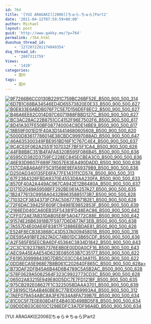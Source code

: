 ```yaml
---
id: 764
title: '[YUI ARAGAKI][2006][ちゅら☆ちゅら]Part2'
date: '2011-04-12T07:59:59+08:00'
author: Michael
layout: post
guid: 'http://www.gakky.me/?p=764'
permalink: /764.html
duoshuo_thread_id:
    - '1272072281174049354'
dsq_thread_id:
    - '2807311759'
Views:
    - '1420'
categories:
    - 图片
tags:
    - 图片
---
```


[![9F7266B6CC0130B2291C759BC26BF52E_B500_900_500_314](http://www.yui-aragaki.org/wp-content/uploads/img/9F7266B6CC0130B2291C759BC26BF52E_B500_900_500_314.jpeg)](http://www.yui-aragaki.org/wp-content/uploads/img/9F7266B6CC0130B2291C759BC26BF52E_B1280_1280_1280_805.jpeg) [![6D7B1C68BA34546ED4D65573820E0E33_B500_900_500_627](http://www.yui-aragaki.org/wp-content/uploads/img/6D7B1C68BA34546ED4D65573820E0E33_B500_900_500_627.jpeg)](http://www.yui-aragaki.org/wp-content/uploads/img/6D7B1C68BA34546ED4D65573820E0E33_B1280_1280_948_1190.jpeg) [![B0E833E6ABDB076F7C5E7D156DEF8EC2_B500_900_500_627](http://www.yui-aragaki.org/wp-content/uploads/img/B0E833E6ABDB076F7C5E7D156DEF8EC2_B500_900_500_627.jpeg)](http://www.yui-aragaki.org/wp-content/uploads/img/B0E833E6ABDB076F7C5E7D156DEF8EC2_B1280_1280_948_1190.jpeg) [![B46A6EE62C014D97C6071988FBBD127C_B500_900_500_627](http://www.yui-aragaki.org/wp-content/uploads/img/B46A6EE62C014D97C6071988FBBD127C_B500_900_500_627.jpeg)](http://www.yui-aragaki.org/wp-content/uploads/img/B46A6EE62C014D97C6071988FBBD127C_B1280_1280_948_1190.jpeg) [![BC3AC28AC22B8751CC4152F96E7502F6_B500_900_500_617](http://www.yui-aragaki.org/wp-content/uploads/img/BC3AC28AC22B8751CC4152F96E7502F6_B500_900_500_617.jpeg)](http://www.yui-aragaki.org/wp-content/uploads/img/BC3AC28AC22B8751CC4152F96E7502F6_B1280_1280_958_1184.jpeg) [![8D41A307FE50BF087740004C9DE14BE9_B500_900_500_617](http://www.yui-aragaki.org/wp-content/uploads/img/8D41A307FE50BF087740004C9DE14BE9_B500_900_500_617.jpeg)](http://www.yui-aragaki.org/wp-content/uploads/img/8D41A307FE50BF087740004C9DE14BE9_B1280_1280_958_1184.jpeg) [![18B59F001ED1F40A3D14414680605608_B500_900_500_620](http://www.yui-aragaki.org/wp-content/uploads/img/18B59F001ED1F40A3D14414680605608_B500_900_500_620.jpeg)](http://www.yui-aragaki.org/wp-content/uploads/img/18B59F001ED1F40A3D14414680605608_B1280_1280_954_1184.jpeg) [![5000D83617786014E38CBDC9997088AD_B500_900_500_647](http://www.yui-aragaki.org/wp-content/uploads/img/5000D83617786014E38CBDC9997088AD_B500_900_500_647.jpeg)](http://www.yui-aragaki.org/wp-content/uploads/img/5000D83617786014E38CBDC9997088AD_B1280_1280_914_1184.jpeg) [![46A635300349FBE951BD16F1C767C4E4_B500_900_500_637](http://www.yui-aragaki.org/wp-content/uploads/img/46A635300349FBE951BD16F1C767C4E4_B500_900_500_637.jpeg)](http://www.yui-aragaki.org/wp-content/uploads/img/46A635300349FBE951BD16F1C767C4E4_B1280_1280_929_1184.jpeg) [![9C4CE0F062A2551F107032F7BF5F1CA4_B500_900_500_626](http://www.yui-aragaki.org/wp-content/uploads/img/9C4CE0F062A2551F107032F7BF5F1CA4_B500_900_500_626.jpeg)](http://www.yui-aragaki.org/wp-content/uploads/img/9C4CE0F062A2551F107032F7BF5F1CA4_B1280_1280_945_1184.jpeg) [![44FB8B8C351B4FAFA8320B595F086B45_B500_900_500_636](http://www.yui-aragaki.org/wp-content/uploads/img/44FB8B8C351B4FAFA8320B595F086B45_B500_900_500_636.jpeg)](http://www.yui-aragaki.org/wp-content/uploads/img/44FB8B8C351B4FAFA8320B595F086B45_B1280_1280_932_1187.jpeg) [![6595CD382D3759FC228EC845ECBEA3C0_B500_900_500_636](http://www.yui-aragaki.org/wp-content/uploads/img/6595CD382D3759FC228EC845ECBEA3C0_B500_900_500_636.jpeg)](http://www.yui-aragaki.org/wp-content/uploads/img/6595CD382D3759FC228EC845ECBEA3C0_B1280_1280_932_1187.jpeg) [![46E93D9607F689F78057E63EA490DADD_B500_900_500_636](http://www.yui-aragaki.org/wp-content/uploads/img/46E93D9607F689F78057E63EA490DADD_B500_900_500_636.jpeg)](http://www.yui-aragaki.org/wp-content/uploads/img/46E93D9607F689F78057E63EA490DADD_B1280_1280_932_1187.jpeg) [![137CDABA6A6FF5C91569E9EFA59379B9_B500_900_500_636](http://www.yui-aragaki.org/wp-content/uploads/img/137CDABA6A6FF5C91569E9EFA59379B9_B500_900_500_636.jpeg)](http://www.yui-aragaki.org/wp-content/uploads/img/137CDABA6A6FF5C91569E9EFA59379B9_B1280_1280_932_1187.jpeg) [![D250AD340135FE6FA77FE143111CD574_B500_900_500_313](http://www.yui-aragaki.org/wp-content/uploads/img/D250AD340135FE6FA77FE143111CD574_B500_900_500_313.jpeg)](http://www.yui-aragaki.org/wp-content/uploads/img/D250AD340135FE6FA77FE143111CD574_B1280_1280_1280_802.jpeg) [![67F2364326FBDA9370E4553D8AA230FA_B500_900_500_633](http://www.yui-aragaki.org/wp-content/uploads/img/67F2364326FBDA9370E4553D8AA230FA_B500_900_500_633.jpeg)](http://www.yui-aragaki.org/wp-content/uploads/img/67F2364326FBDA9370E4553D8AA230FA_B1280_1280_942_1193.jpeg) [![8570F40A2A449AC967CA942E12B6480A_B500_900_500_637](http://www.yui-aragaki.org/wp-content/uploads/img/8570F40A2A449AC967CA942E12B6480A_B500_900_500_637.jpeg)](http://www.yui-aragaki.org/wp-content/uploads/img/8570F40A2A449AC967CA942E12B6480A_B1280_1280_929_1184.jpeg) [![D171D2049A5959BFF292BE061A257A27_B500_900_500_635](http://www.yui-aragaki.org/wp-content/uploads/img/D171D2049A5959BFF292BE061A257A27_B500_900_500_635.jpeg)](http://www.yui-aragaki.org/wp-content/uploads/img/D171D2049A5959BFF292BE061A257A27_B1280_1280_932_1184.jpeg) [![1B2477613C9956A0432B9635885173B7_B500_900_500_628](http://www.yui-aragaki.org/wp-content/uploads/img/1B2477613C9956A0432B9635885173B7_B500_900_500_628.jpeg)](http://www.yui-aragaki.org/wp-content/uploads/img/1B2477613C9956A0432B9635885173B7_B1280_1280_942_1184.jpeg) [![71032CF3834373FCFAC506777B71B2E1_B500_900_500_628](http://www.yui-aragaki.org/wp-content/uploads/img/71032CF3834373FCFAC506777B71B2E1_B500_900_500_628.jpeg)](http://www.yui-aragaki.org/wp-content/uploads/img/71032CF3834373FCFAC506777B71B2E1_B1280_1280_942_1184.jpeg) [![72F6DAC39425F609FC94981E9852853F_B500_900_500_639](http://www.yui-aragaki.org/wp-content/uploads/img/72F6DAC39425F609FC94981E9852853F_B500_900_500_639.jpeg)](http://www.yui-aragaki.org/wp-content/uploads/img/72F6DAC39425F609FC94981E9852853F_B1280_1280_926_1184.jpeg) [![2166ED040CA60EB35F54381FD48EAC86_B500_900_500_642](http://www.yui-aragaki.org/wp-content/uploads/img/2166ED040CA60EB35F54381FD48EAC86_B500_900_500_642.jpeg)](http://www.yui-aragaki.org/wp-content/uploads/img/2166ED040CA60EB35F54381FD48EAC86_B1280_1280_926_1190.jpeg) [![CFF072AE7AB31DAB05E8F5A04772C88E_B500_900_500_642](http://www.yui-aragaki.org/wp-content/uploads/img/CFF072AE7AB31DAB05E8F5A04772C88E_B500_900_500_642.jpeg)](http://www.yui-aragaki.org/wp-content/uploads/img/CFF072AE7AB31DAB05E8F5A04772C88E_B1280_1280_926_1190.jpeg) [![91574E26B63918B7F5977D6D877AF3EB_B500_900_500_638](http://www.yui-aragaki.org/wp-content/uploads/img/91574E26B63918B7F5977D6D877AF3EB_B500_900_500_638.jpeg)](http://www.yui-aragaki.org/wp-content/uploads/img/91574E26B63918B7F5977D6D877AF3EB_B1280_1280_932_1190.jpeg) [![7A557D4E00AE6F83817F12886EBDAE81_B500_900_500_626](http://www.yui-aragaki.org/wp-content/uploads/img/7A557D4E00AE6F83817F12886EBDAE81_B500_900_500_626.jpeg)](http://www.yui-aragaki.org/wp-content/uploads/img/7A557D4E00AE6F83817F12886EBDAE81_B1280_1280_948_1187.jpeg) [![E524F8ECB383868C43D537A009458018_B500_900_500_316](http://www.yui-aragaki.org/wp-content/uploads/img/E524F8ECB383868C43D537A009458018_B500_900_500_316.jpeg)](http://www.yui-aragaki.org/wp-content/uploads/img/E524F8ECB383868C43D537A009458018_B1280_1280_1280_809.jpeg) [![DE595A91BFE2827ADC74B01DC3B65CDF_B500_900_500_636](http://www.yui-aragaki.org/wp-content/uploads/img/DE595A91BFE2827ADC74B01DC3B65CDF_B500_900_500_636.jpeg)](http://www.yui-aragaki.org/wp-content/uploads/img/DE595A91BFE2827ADC74B01DC3B65CDF_B1280_1280_939_1196.jpeg) [![A2F585FB5EECBA6DF45364C3834D1842_B500_900_500_643](http://www.yui-aragaki.org/wp-content/uploads/img/A2F585FB5EECBA6DF45364C3834D1842_B500_900_500_643.jpeg)](http://www.yui-aragaki.org/wp-content/uploads/img/A2F585FB5EECBA6DF45364C3834D1842_B1280_1280_929_1196.jpeg) [![2C3C1C92378857376E8B0E00D0A0CF16_B500_900_500_643](http://www.yui-aragaki.org/wp-content/uploads/img/2C3C1C92378857376E8B0E00D0A0CF16_B500_900_500_643.jpeg)](http://www.yui-aragaki.org/wp-content/uploads/img/2C3C1C92378857376E8B0E00D0A0CF16_B1280_1280_929_1196.jpeg) [![AEC9A45EAAE54D623E085053B7C35177_B500_900_500_622](http://www.yui-aragaki.org/wp-content/uploads/img/AEC9A45EAAE54D623E085053B7C35177_B500_900_500_622.jpeg)](http://www.yui-aragaki.org/wp-content/uploads/img/AEC9A45EAAE54D623E085053B7C35177_B1280_1280_951_1184.jpeg) [![F6195309998439D7DB5C03CC643A8115_B500_900_500_622](http://www.yui-aragaki.org/wp-content/uploads/img/F6195309998439D7DB5C03CC643A8115_B500_900_500_622.jpeg)](http://www.yui-aragaki.org/wp-content/uploads/img/F6195309998439D7DB5C03CC643A8115_B1280_1280_951_1184.jpeg) [![0DD8ECA5E968E7B8B061C202640F865C_B500_900_500_628](http://www.yui-aragaki.org/wp-content/uploads/img/0DD8ECA5E968E7B8B061C202640F865C_B500_900_500_628.jpeg)a&gt; ](http://www.yui-aragaki.org/wp-content/uploads/img/0DD8ECA5E968E7B8B061C202640F865C_B1280_1280_942_1184.jpeg)[![B73DAF2DFB45A6B44D6B4789C5A5B2AC_B500_900_500_628](http://www.yui-aragaki.org/wp-content/uploads/img/B73DAF2DFB45A6B44D6B4789C5A5B2AC_B500_900_500_628.jpeg)](http://www.yui-aragaki.org/wp-content/uploads/img/B73DAF2DFB45A6B44D6B4789C5A5B2AC_B1280_1280_942_1184.jpeg) [![578F0629A5062564F323C9922773CD3C_B500_900_500_628](http://www.yui-aragaki.org/wp-content/uploads/img/578F0629A5062564F323C9922773CD3C_B500_900_500_628.jpeg)](http://www.yui-aragaki.org/wp-content/uploads/img/578F0629A5062564F323C9922773CD3C_B1280_1280_942_1184.jpeg) [![06502A83215E949E80D5DC7E7FD121BF_B500_900_500_635](http://www.yui-aragaki.org/wp-content/uploads/img/06502A83215E949E80D5DC7E7FD121BF_B500_900_500_635.jpeg)](http://www.yui-aragaki.org/wp-content/uploads/img/06502A83215E949E80D5DC7E7FD121BF_B1280_1280_932_1184.jpeg) [![975CB292E08627F1C3225058DAAA3701_B500_900_500_639](http://www.yui-aragaki.org/wp-content/uploads/img/975CB292E08627F1C3225058DAAA3701_B500_900_500_639.jpeg)](http://www.yui-aragaki.org/wp-content/uploads/img/975CB292E08627F1C3225058DAAA3701_B1280_1280_926_1184.jpeg) [![F38195C15A4B460BE8C77B1D059993A4_B500_900_500_312](http://www.yui-aragaki.org/wp-content/uploads/img/F38195C15A4B460BE8C77B1D059993A4_B500_900_500_312.jpeg)](http://www.yui-aragaki.org/wp-content/uploads/img/F38195C15A4B460BE8C77B1D059993A4_B1280_1280_1280_798.jpeg) [![7AEF079A54ABC8A3F67634A8FA739B7E_B500_900_500_634](http://www.yui-aragaki.org/wp-content/uploads/img/7AEF079A54ABC8A3F67634A8FA739B7E_B500_900_500_634.jpeg)](http://www.yui-aragaki.org/wp-content/uploads/img/7AEF079A54ABC8A3F67634A8FA739B7E_B1280_1280_936_1187.jpeg) [![81C0C5F7E0E608D4FE4B403D498BD5F8_B500_900_500_634](http://www.yui-aragaki.org/wp-content/uploads/img/81C0C5F7E0E608D4FE4B403D498BD5F8_B500_900_500_634.jpeg)](http://www.yui-aragaki.org/wp-content/uploads/img/81C0C5F7E0E608D4FE4B403D498BD5F8_B1280_1280_936_1187.jpeg) [![09D0D803C6010C1298EDFC3A7DF96A8D_B500_900_500_634](http://www.yui-aragaki.org/wp-content/uploads/img/09D0D803C6010C1298EDFC3A7DF96A8D_B500_900_500_634.jpeg)](http://www.yui-aragaki.org/wp-content/uploads/img/09D0D803C6010C1298EDFC3A7DF96A8D_B1280_1280_936_1187.jpeg)

\[YUI ARAGAKI\]\[2006\]\[ちゅら☆ちゅら\]Part2 